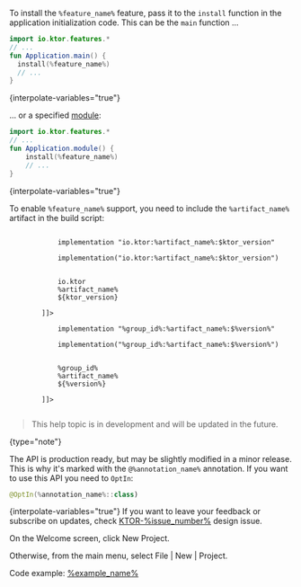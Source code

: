 <chunk id="install_feature">

To install the `%feature_name%` feature, pass it to the `install` function in the application initialization code. This can be the `main` function ...

```kotlin
import io.ktor.features.*
// ...
fun Application.main() {
  install(%feature_name%)
  // ...
}
```
{interpolate-variables="true"}

... or a specified [module](Modules.md):

```kotlin
import io.ktor.features.*
// ...
fun Application.module() {
    install(%feature_name%)
    // ...
}
```
{interpolate-variables="true"}

</chunk>


<chunk id="add_ktor_artifact_intro">

To enable `%feature_name%` support, you need to include the `%artifact_name%` artifact in the build script:

</chunk>


<chunk id="add_ktor_artifact">
<tabs>
    <tab title="Gradle (Groovy)">
        <code style="block" lang="Groovy" title="Sample" interpolate-variables="true">
            implementation "io.ktor:%artifact_name%:$ktor_version"
        </code>
    </tab>
    <tab title="Gradle (Kotlin)">
        <code style="block" lang="Kotlin" title="Sample" interpolate-variables="true">
            implementation("io.ktor:%artifact_name%:$ktor_version")
        </code>
    </tab>
    <tab title="Maven">
        <code style="block" lang="XML" title="Sample" interpolate-variables="true">
        <![CDATA[
        <dependency>
            <groupId>io.ktor</groupId>
            <artifactId>%artifact_name%</artifactId>
            <version>${ktor_version}</version>
        </dependency>
        ]]>
        </code>
   </tab>
</tabs>
</chunk>


<chunk id="add_artifact">
<tabs>
    <tab title="Gradle (Groovy)">
        <code style="block" lang="Groovy" title="Sample" interpolate-variables="true">
            implementation "%group_id%:%artifact_name%:$%version%"
        </code>
    </tab>
    <tab title="Gradle (Kotlin)">
        <code style="block" lang="Kotlin" title="Sample" interpolate-variables="true">
            implementation("%group_id%:%artifact_name%:$%version%")
        </code>
    </tab>
    <tab title="Maven">
        <code style="block" lang="XML" title="Sample" interpolate-variables="true">
        <![CDATA[
        <dependency>
            <groupId>%group_id%</groupId>
            <artifactId>%artifact_name%</artifactId>
            <version>${%version%}</version>
        </dependency>
        ]]>
        </code>
   </tab>
</tabs>
</chunk>


<chunk id="outdated_warning">

> This help topic is in development and will be updated in the future.
> 
{type="note"}

</chunk>

<chunk id="experimental">

The API is production ready, but may be slightly modified in a minor release. This is why it's marked with the
`@%annotation_name%` annotation. If you want to use this API you need to `OptIn`:
```kotlin
@OptIn(%annotation_name%::class)
```
{interpolate-variables="true"}
If you want to leave your feedback or subscribe on updates, check
[KTOR-%issue_number%](https://youtrack.jetbrains.com/issue/KTOR-%issue_number%) design issue.

</chunk>



<chunk id="new_project_idea">
<p>
On the Welcome screen, click <control>New Project</control>.
</p>
<p>
Otherwise, from the main menu, select <menupath>File | New | Project</menupath>.
</p>
</chunk>



<chunk id="download_example">
<p>
Code example: <a href="https://github.com/ktorio/ktor-documentation/tree/master/codeSnippets/snippets/%example_name%">%example_name%</a>
</p>
</chunk>
